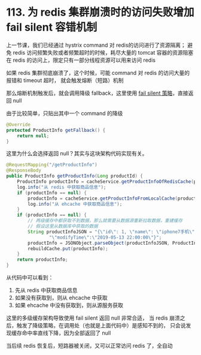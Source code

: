 # 113. 为 redis 集群崩溃时的访问失败增加 fail silent 容错机制
上一节课，我们已经通过 hystrix command 对 redis的访问进行了资源隔离；
避免 redis 访问频繁失败或者频繁超时的时候，耗尽大量的 tomcat 容器的资源阻塞在 redis 的访问上，限定只有一部分线程资源可以用来访问 redis

如果 redis 集群彻底崩溃了，这个时候，可能 command 对 redis 的访问大量的报错和 timeout 超时，
就会触发熔断（短路）机制

那么熔断机制触发后，就会调用降级 fallback，这里使用 [fail silent 策略](./hystrix/101.md#fail-silent)，直接返回 null

由于比较简单，只贴出其中一个 command 的降级

```java
@Override
protected ProductInfo getFallback() {
    return null;
}
```

这里为什么会选择返回 null？其实与这块架构代码实现有关。

```java
@RequestMapping("/getProductInfo")
@ResponseBody
public ProductInfo getProductInfo(Long productId) {
    ProductInfo productInfo = cacheService.getProductInfoOfRedisCache(productId);
    log.info("从 redis 中获取商品信息");
    if (productInfo == null) {
        productInfo = cacheService.getProductInfoFromLocalCache(productId);
        log.info("从 ehcache 中获取商品信息");
    }
    if (productInfo == null) {
        // 两级缓存中都获取不到数据，那么就需要从数据源重新拉取数据，重建缓存
        // 假设这里从数据库中获取的数据
        String productInfoJSON = "{\"id\": 1, \"name\": \"iphone7手机\", \"price\": 5599, \"pictureList\":\"a.jpg,b.jpg\", \"specification\": \"iphone7的规格\", \"service\": \"iphone7的售后服务\", \"color\": \"红色,白色,黑色\", \"size\": \"5.5\", \"shopId\": 1," +
                "\"modifyTime\":\"2019-05-13 22:00:00\"}";
        productInfo = JSONObject.parseObject(productInfoJSON, ProductInfo.class);
        rebuildCache.put(productInfo);
    }
    return productInfo;
}
```

从代码中可以看到：

1. 先从 redis 中获取商品信息
2. 如果没有获取到，则从 ehcache 中获取
3. 如果 ehcache 中没有获取到，则从源服务获取

这里的多级缓存架构导致使用 fail silent 返回 null 非常合适，
当 redis 崩溃之后，触发了降级策略，在调用处（也就是上面代码中）是感知不到的，
只会说发现缓存命中率直线下降，因为全部返回了 null

当后续 redis 恢复后，短路器被关闭，又可以正常访问 redis 了，全自动
